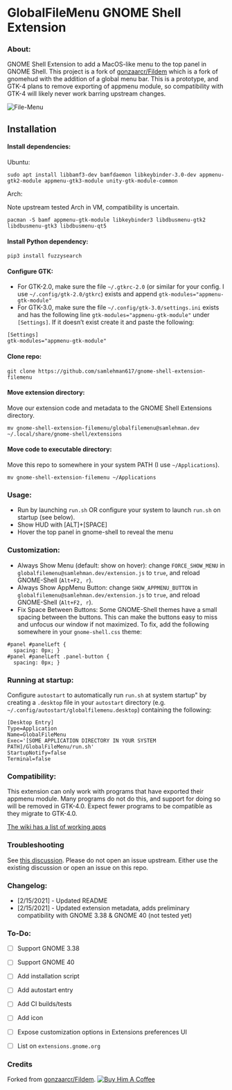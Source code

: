 # GlobalFileMenu GNOME Shell Extension

### About:
GNOME Shell Extension to add a MacOS-like menu to the top panel in GNOME Shell. 
This project is a fork of [gonzaarcr/Fildem](https://github.com/gonzaarcr/Fildem) which is a fork of gnomehud with the addition of a global menu bar. This is a prototype, and GTK-4 plans to remove exporting of appmenu module, so compatibility with GTK-4 will likely never work barring upstream changes.

![File-Menu](https://user-images.githubusercontent.com/19943481/95288612-1d272a80-083f-11eb-9400-be88f61e054d.png)


## Installation

#### Install dependencies:

Ubuntu:
```
sudo apt install libbamf3-dev bamfdaemon libkeybinder-3.0-dev appmenu-gtk2-module appmenu-gtk3-module unity-gtk-module-common
```
Arch:

Note upstream tested Arch in VM, compatibility is uncertain. 
```
pacman -S bamf appmenu-gtk-module libkeybinder3 libdbusmenu-gtk2 libdbusmenu-gtk3 libdbusmenu-qt5
```

#### Install Python dependency:
```
pip3 install fuzzysearch
```

#### Configure GTK:

- For GTK-2.0, make sure the file `~/.gtkrc-2.0` (or similar for your config. I use `~/.config/gtk-2.0/gtkrc`) exists and append `gtk-modules="appmenu-gtk-module"`
- For GTK-3.0, make sure the file `~/.config/gtk-3.0/settings.ini` exists and has the following line `gtk-modules="appmenu-gtk-module"` under `[Settings]`. If it doesn’t exist create it and paste the following:
```
[Settings]
gtk-modules="appmenu-gtk-module"
```

#### Clone repo:
```
git clone https://github.com/samlehman617/gnome-shell-extension-filemenu
```

#### Move extension directory:
Move our extension code and metadata to the GNOME Shell Extensions directory.
```
mv gnome-shell-extension-filemenu/globalfilemenu@samlehman.dev ~/.local/share/gnome-shell/extensions
```

#### Move code to executable directory:
Move this repo to somewhere in your system PATH (I use `~/Applications`).
```
mv gnome-shell-extension-filemenu ~/Applications
```


### Usage:
- Run by launching `run.sh` OR configure your system to launch `run.sh` on startup (see below).
- Show HUD with [ALT]+[SPACE]
- Hover the top panel in gnome-shell to reveal the menu




### Customization:
 - Always Show Menu (default: show on hover): change `FORCE_SHOW_MENU` in `globalfilemenu@samlehman.dev/extension.js` to `true`, and reload GNOME-Shell (`Alt+F2, r`).
 - Always Show AppMenu Button: change `SHOW_APPMENU_BUTTON` in `globalfilemenu@samlehman.dev/extension.js` to `true`, and reload GNOME-Shell (`Alt+F2, r`).
 - Fix Space Between Buttons: Some GNOME-Shell themes have a small spacing between the buttons. This can make the buttons easy to miss and unfocus our window if not maximized. To fix, add the following somewhere in your `gnome-shell.css` theme: 
```
#panel #panelLeft {
  spacing: 0px; }
#panel #panelLeft .panel-button {
  spacing: 0px; }
```




### Running at startup:

Configure `autostart` to automatically run `run.sh` at system startup" by creating a `.desktop` file in your `autostart` directory (e.g. `~/.config/autostart/globalfilemenu.desktop`) containing the following:
```
[Desktop Entry]
Type=Application
Name=GlobalFileMenu
Exec='[SOME APPLICATION DIRECTORY IN YOUR SYSTEM PATH]/GlobalFileMenu/run.sh'
StartupNotify=false
Terminal=false
```



### Compatibility:
This extension can only work with programs that have exported their appmenu module. Many programs do not do this, and support for doing so will be removed in GTK-4.0. Expect fewer programs to be compatible as they migrate to GTK-4.0.

[The wiki has a list of working apps](https://github.com/samlehman617/gnome-shell-extension-filemenu/wiki/Using#state-of-the-apps)



### Troubleshooting
See [this discussion](https://github.com/gonzaarcr/Fildem/discussions/33). Please do not open an issue upstream. Either use the existing discussion or open an issue on this repo. 




### Changelog:
- [2/15/2021] - Updated README
- [2/15/2021] - Updated extension metadata, adds preliminary compatibility with GNOME 3.38 & GNOME 40 (not tested yet)




### To-Do:
- [ ] Support GNOME 3.38
- [ ] Support GNOME 40
- [ ] Add installation script
- [ ] Add autostart entry
- [ ] Add CI builds/tests
- [ ] Add icon
- [ ] Expose customization options in Extensions preferences UI
- [ ] List on `extensions.gnome.org`




### Credits
Forked from [gonzaarcr/Fildem](https://github.com/gonzaarcr/Fildem). [![Buy Him A Coffee](https://img.shields.io/badge/buy%20me%20a%20coffee-donate-yellow.svg)](https://buymeacoffee.com/gonza)

